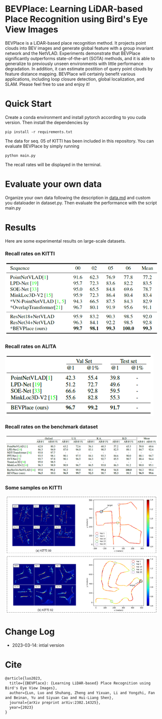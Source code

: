 # BEVPlace: Learning LiDAR-based Place Recognition using Bird's Eye View Images
BEVPlace is a LiDAR-based place recognition method. It projects point clouds into BEV images and generate global feature with a group invariant network and the NetVLAD. Experiments demonstrate that BEVPlace significantly outperforms state-of-the-art (SOTA) methods, and it is able to generalize to previously unseen environments with little performance degradation. In addition, it can estimate postition of query point clouds by feature distance mapping. BEVPlace will certainly benefit various applications, including loop closure detection, global localization, and SLAM. Please feel free to use and enjoy it!



# Quick Start

Create a conda environment and install pytorch according to you cuda version. Then install the dependencies by 
```
pip install -r requirements.txt
```

The data for seq. 05 of KITTI has been included in this repository. You can evaluate BEVPlace by simply running
```
python main.py
```
The recall rates will be displayed in the terminal.

# Evaluate your own data
Organize your own data following the description in [data.md](./data/data.md) and custom you dataloader in dataset.py. Then evaluate the performance with the script main.py

# Results
Here are some experimental results on large-scale datasets.
### Recall rates on KITTI
![KITTI](imgs/KITTI.png)
### Recall rates on ALITA
![KITTI](imgs/ALITA.png)
### Recall rates on the benchmark dataset
![KITTI](imgs/benchmark_dataset.png)

### Some samples on KITTI
![KITTI](imgs/samples.png)

# Change Log
- 2023-03-14: intial version

# Cite
```
@article{luo2023,
  title={{BEVPlace}: {Learning LiDAR-based} Place Recognition using Bird's Eye View Images},
  author={Lun, Luo and Shuhang, Zheng and Yixuan, Li and Yongzhi, Fan and Beinan, Yu and Siyuan Cao and Hui-Liang Shen},
  journal={arXiv preprint arXiv:2302.14325},
  year={2023}
}
```

